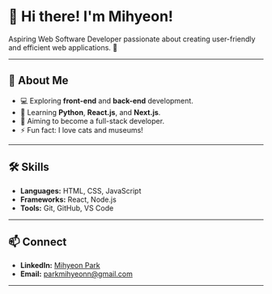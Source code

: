 # 👋 Hi there! I'm Mihyeon!

Aspiring Web Software Developer passionate about creating user-friendly and efficient web applications. 🚀  

---

## 🌟 About Me

- 💻 Exploring **front-end** and **back-end** development.
- 🌱 Learning **Python**, **React.js**, and **Next.js**.
- 🎯 Aiming to become a full-stack developer.
- ⚡ Fun fact: I love cats and museums!

---

## 🛠️ Skills

- **Languages:** HTML, CSS, JavaScript  
- **Frameworks:** React, Node.js  
- **Tools:** Git, GitHub, VS Code  

---

## 📫 Connect

- **LinkedIn:** [Mihyeon Park](https://www.linkedin.com/in/mihyeon-p-3a38aa2b8/)  
- **Email:** parkmihyeonn@gmail.com  

---
